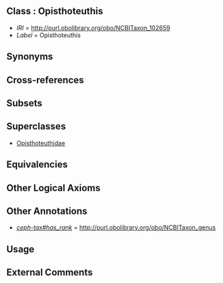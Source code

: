 
## Class : Opisthoteuthis

 * *IRI* = http://purl.obolibrary.org/obo/NCBITaxon_102659
 * *Label* = Opisthoteuthis

## Synonyms


## Cross-references


## Subsets


## Superclasses

 * [Opisthoteuthidae](../../NCBITaxon/58/NCBITaxon_102658.md)

## Equivalencies


## Other Logical Axioms


## Other Annotations

 * *[ceph-tax#has_rank](../../ceph-tax#has/nk/ceph-tax#has_rank.md)* = http://purl.obolibrary.org/obo/NCBITaxon_genus

## Usage


## External Comments

